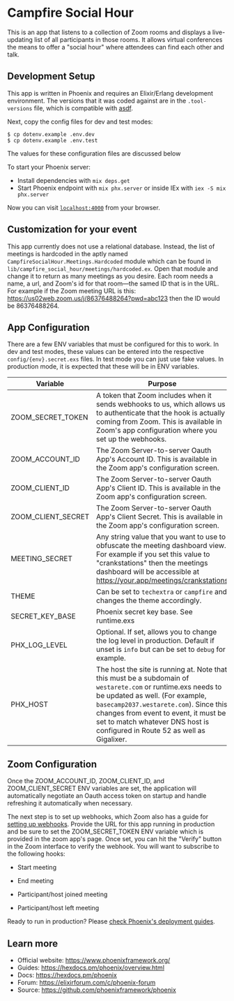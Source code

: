 # Campfire Social Hour

This is an app that listens to a collection of Zoom rooms and displays a live-updating list of all participants in those rooms. It allows virtual conferences the means to offer a "social hour" where attendees can find each other and talk.

## Development Setup 

This app is written in Phoenix and requires an Elixir/Erlang development environment. The versions that it was coded against are in the `.tool-versions` file, which is compatible with [asdf](http://asdf-vm.com).

Next, copy the config files for dev and test modes:

```shell
$ cp dotenv.example .env.dev
$ cp dotenv.example .env.test
```

The values for these configuration files are discussed below

To start your Phoenix server:

  * Install dependencies with `mix deps.get`
  * Start Phoenix endpoint with `mix phx.server` or inside IEx with `iex -S mix phx.server`

Now you can visit [`localhost:4000`](http://localhost:4000) from your browser.

## Customization for your event

This app currently does not use a relational database. Instead, the list of meetings is hardcoded in the aptly named `CampfireSocialHour.Meetings.Hardcoded` module which can be found in `lib/campfire_social_hour/meetings/hardcoded.ex`. Open that module and change it to return as many meetings as you desire. Each room needs a name, a url, and Zoom's id for that room—the samed ID that is in the URL. For example if the Zoom meeting URL is this: https://us02web.zoom.us/j/86376488264?pwd=abc123 then the ID would be 86376488264.

## App Configuration

There are a few ENV variables that must be configured for this to work. In dev and test modes, these values can be entered into the respective `config/{env}.secret.exs` files. In test mode you can just use fake values. In production mode, it is expected that these will be in ENV variables.

| Variable           | Purpose                                                      |
| ------------------ | ------------------------------------------------------------ |
| ZOOM_SECRET_TOKEN | A token that Zoom includes when it sends webhooks to us, which allows us to authenticate that the hook is actually coming from Zoom. This is available in Zoom's app configuration where you set up the webhooks. |
| ZOOM_ACCOUNT_ID | The Zoom Server-to-server Oauth App's Account ID. This is available in the Zoom app's configuration screen. |
| ZOOM_CLIENT_ID | The Zoom Server-to-server Oauth App's Client ID. This is available in the Zoom app's configuration screen. |
| ZOOM_CLIENT_SECRET | The Zoom Server-to-server Oauth App's Client Secret. This is available in the Zoom app's configuration screen. |
| MEETING_SECRET     | Any string value that you want to use to obfuscate the meeting dashboard view. For example if you set this value to "crankstations" then the meetings dashboard will be accessible at https://your.app/meetings/crankstations |
| THEME | Can be set to `techextra` or `campfire` and changes the theme accordingly. |
| SECRET_KEY_BASE | Phoenix secret key base. See runtime.exs |
| PHX_LOG_LEVEL | Optional. If set, allows you to change the log level in production. Default if unset is `info` but can be set to `debug` for example. |
| PHX_HOST | The host the site is running at. Note that this must be a subdomain of `westarete.com` or runtime.exs needs to be updated as well. (For example, `basecamp2037.westarete.com`). Since this changes from event to event, it must be set to match whatever DNS host is configured in Route 52 as well as Gigalixer. |

## Zoom Configuration

Once the ZOOM_ACCOUNT_ID, ZOOM_CLIENT_ID, and ZOOM_CLIENT_SECRET ENV variables are set, the application will automatically negotiate an Oauth access token on startup and handle refreshing it automatically when necessary.

The next step is to set up webhooks, which Zoom also has a guide for [setting up webhooks](https://developers.zoom.us/docs/api/rest/webhook-reference/#set-endpoint-url). Provide the URL for this app running in production and be sure to set the ZOOM_SECRET_TOKEN ENV variable which is provided in the zoom app's page. Once set, you can hit the "Verify" button in the Zoom interface to verify the webhook. You will want to subscribe to the following hooks:

* Start meeting

* End meeting

* Participant/host joined meeting

* Participant/host left meeting

  

Ready to run in production? Please [check Phoenix's deployment guides](https://hexdocs.pm/phoenix/deployment.html).

## Learn more

  * Official website: https://www.phoenixframework.org/
  * Guides: https://hexdocs.pm/phoenix/overview.html
  * Docs: https://hexdocs.pm/phoenix
  * Forum: https://elixirforum.com/c/phoenix-forum
  * Source: https://github.com/phoenixframework/phoenix
